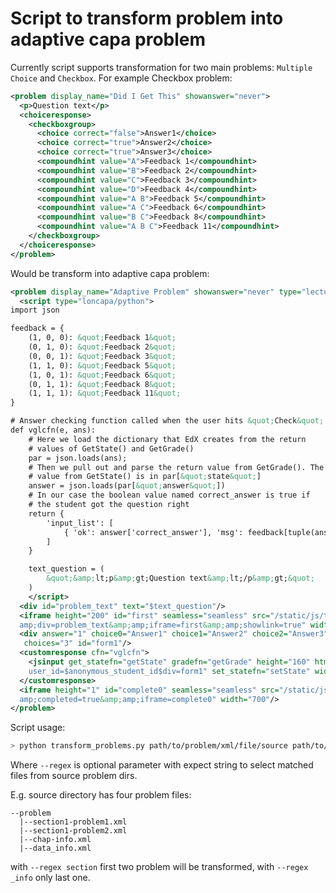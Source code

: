 # Script to transform problem into adaptive capa problem

Currently script supports transformation for two main problems:
`Multiple Choice` and `Checkbox`.
For example Checkbox problem:

```xml
<problem display_name="Did I Get This" showanswer="never">
  <p>Question text</p>
  <choiceresponse>
    <checkboxgroup>
      <choice correct="false">Answer1</choice>
      <choice correct="true">Answer2</choice>
      <choice correct="true">Answer3</choice>
      <compoundhint value="A">Feedback 1</compoundhint>
      <compoundhint value="B">Feedback 2</compoundhint>
      <compoundhint value="C">Feedback 3</compoundhint>
      <compoundhint value="D">Feedback 4</compoundhint>
      <compoundhint value="A B">Feedback 5</compoundhint>
      <compoundhint value="A C">Feedback 6</compoundhint>
      <compoundhint value="B C">Feedback 8</compoundhint>
      <compoundhint value="A B C">Feedback 11</compoundhint>
    </checkboxgroup>
  </choiceresponse>
</problem>
```

Would be transform into adaptive capa problem:

```xml
<problem display_name="Adaptive Problem" showanswer="never" type="lecture">
  <script type="loncapa/python">
import json

feedback = {
    (1, 0, 0): &quot;Feedback 1&quot;
    (0, 1, 0): &quot;Feedback 2&quot;
    (0, 0, 1): &quot;Feedback 3&quot;
    (1, 1, 0): &quot;Feedback 5&quot;
    (1, 0, 1): &quot;Feedback 6&quot;
    (0, 1, 1): &quot;Feedback 8&quot;
    (1, 1, 1): &quot;Feedback 11&quot;
}

# Answer checking function called when the user hits &quot;Check&quot;
def vglcfn(e, ans):
    # Here we load the dictionary that EdX creates from the return
    # values of GetState() and GetGrade()
    par = json.loads(ans);
    # Then we pull out and parse the return value from GetGrade(). The
    # value from GetState() is in par[&quot;state&quot;]
    answer = json.loads(par[&quot;answer&quot;])
    # In our case the boolean value named correct_answer is true if
    # the student got the question right
    return {
        'input_list': [
            { 'ok': answer['correct_answer'], 'msg': feedback[tuple(answer['inputs'])},
        ]
    }

    text_question = (
        &quot;&amp;lt;p&amp;gt;Question text&amp;lt;/p&amp;gt;&quot;
    )
    </script>
  <div id="problem_text" text="$text_question"/>
  <iframe height="200" id="first" seamless="seamless" src="/static/js/textbox.html?user_id=$anonymous_student_id&amp;
  amp;div=problem_text&amp;amp;iframe=first&amp;amp;showlink=true" width="700"/>
  <div answer="1" choice0="Answer1" choice1="Answer2" choice2="Answer3"
   choices="3" id="form1"/>
  <customresponse cfn="vglcfn">
    <jsinput get_statefn="getState" gradefn="getGrade" height="160" html_file="/static/js/generic_checkbox.html?
    user_id=$anonymous_student_id$div=form1" set_statefn="setState" width="700"/>
  </customresponse>
  <iframe height="1" id="complete0" seamless="seamless" src="/static/js/textbox.html?user_id=$anonymous_student_id&amp;
  amp;completed=true&amp;amp;iframe=complete0" width="700"/>
</problem>
```

Script usage:

```bash
> python transform_problems.py path/to/problem/xml/file/source path/to/output/dir [--regex 'string to search in file name']
```

Where `--regex` is optional parameter with expect string to select
matched files from source problem dirs.

E.g. source directory has four problem files:

```text
--problem
  |--section1-problem1.xml
  |--section1-problem2.xml
  |--chap-info.xml
  |--data_info.xml
```

with `--regex section` first two problem will be transformed, with
`--regex _info` only last one.
